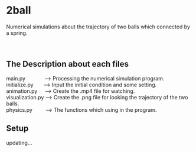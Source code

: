 # 2ball
Numerical simulations about the trajectory of two balls which connected by a spring.<br><br><br>

## The Description about each files
main.py &nbsp;&nbsp;&nbsp;&nbsp;&nbsp;&nbsp;&nbsp;&nbsp;&nbsp;&nbsp;&nbsp; --> Processing the numerical simulation program.  
initialize.py &nbsp;&nbsp;&nbsp;&nbsp;&nbsp; --> Input the initial condition and some setting.  
animation.py &nbsp;&nbsp;&nbsp; --> Create the .mp4 file for watching.  
visualization.py   --> Create the .png file for looking the trajectory of the two balls.  
physics.py &nbsp;&nbsp;&nbsp;&nbsp;&nbsp;&nbsp;&nbsp; --> The functions which using in the program.

## Setup
updating...
